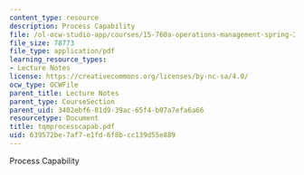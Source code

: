 ```yaml
---
content_type: resource
description: Process Capability
file: /ol-ocw-studio-app/courses/15-760a-operations-management-spring-2002/639572be7af7e1fd6f8bcc139d55e889_tqmprocesscapab.pdf
file_size: 78773
file_type: application/pdf
learning_resource_types:
- Lecture Notes
license: https://creativecommons.org/licenses/by-nc-sa/4.0/
ocw_type: OCWFile
parent_title: Lecture Notes
parent_type: CourseSection
parent_uid: 3402ebf6-81d9-39ac-65f4-b07a7efa6a66
resourcetype: Document
title: tqmprocesscapab.pdf
uid: 639572be-7af7-e1fd-6f8b-cc139d55e889
---
```

Process Capability